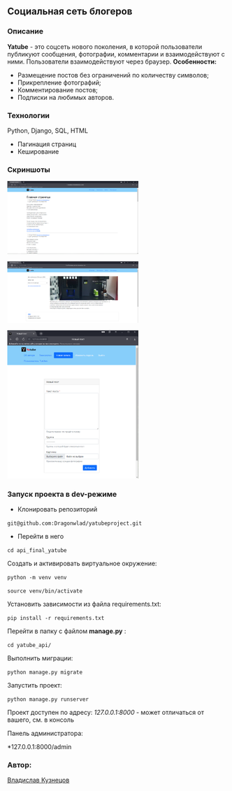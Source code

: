 ## Социальная сеть блогеров
### Описание
**Yatube** - это соцсеть нового поколения, в которой пользователи публикуют сообщения, фотографии, комментарии и взаимодействуют с ними. Пользователи взаимодействуют через браузер.
**Особенности:**
* Размещение постов без ограничений по количеству символов;
* Прикрепление фотографий;
* Комментирование постов;
* Подписки на любимых авторов.
### Технологии
Python, Django, SQL, HTML
* Пагинация страниц
* Кеширование

### Скриншоты

<img src="preview/1.PNG" width="300"/>&nbsp;

<img src="preview/2.PNG" width="300"/>&nbsp;

<img src="preview/3.PNG" width="300"/>&nbsp;

### Запуск проекта в dev-режиме
- Клонировать репозиторий

`git@github.com:Dragonwlad/yatubeproject.git`

- Перейти в него 
 
`cd api_final_yatube`

Cоздать и активировать виртуальное окружение:

`python -m venv venv`

`source venv/bin/activate`

Установить зависимости из файла requirements.txt:

`pip install -r requirements.txt`

Перейти в папку с файлом **manage.py** :

`cd yatube_api/`

Выполнить миграции:

`python manage.py migrate`

Запустить проект:

`python manage.py runserver`

Проект доступен по адресу:
*127.0.0.1:8000*  - может отличаться от вашего, см. в консоль

Панель администратора:

*127.0.0.1:8000/admin

### Автор:
[Владислав Кузнецов](https://github.com/Dragonwlad)
